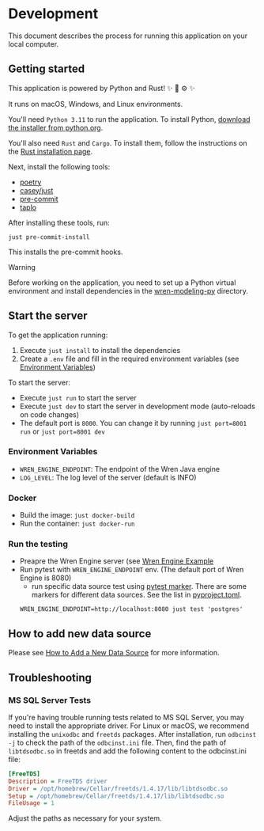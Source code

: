 # Development
This document describes the process for running this application on your local computer.


## Getting started
This application is powered by Python and Rust! :sparkles: :snake: :gear: :sparkles:

It runs on macOS, Windows, and Linux environments.

You'll need `Python 3.11` to run the application. To install Python, [download the installer from python.org](https://www.python.org/downloads/).

You'll also need `Rust` and `Cargo`. To install them, follow the instructions on the [Rust installation page](https://www.rust-lang.org/tools/install).

Next, install the following tools:
- [poetry](https://github.com/python-poetry/poetry)
- [casey/just](https://github.com/casey/just)
- [pre-commit](https://pre-commit.com)
- [taplo](https://github.com/tamasfe/taplo)

After installing these tools, run:
```shell
just pre-commit-install
```
This installs the pre-commit hooks.

> [!WARNING]  
> Before working on the application, you need to set up a Python virtual environment and install dependencies in the [wren-modeling-py](../../wren-modeling-py) directory.


## Start the server
To get the application running:
1. Execute `just install` to install the dependencies
2. Create a `.env` file and fill in the required environment variables (see [Environment Variables](#Environment-Variables))

To start the server:
- Execute `just run` to start the server
- Execute `just dev` to start the server in development mode (auto-reloads on code changes)
- The default port is `8000`. You can change it by running `just port=8001 run` or `just port=8001 dev`

### Environment Variables
- `WREN_ENGINE_ENDPOINT`: The endpoint of the Wren Java engine
- `LOG_LEVEL`: The log level of the server (default is INFO)

### Docker
- Build the image: `just docker-build`
- Run the container: `just docker-run`

### Run the testing
- Preapre the Wren Engine server (see [Wren Engine Example](../example/README.md)
- Run pytest with `WREN_ENGINE_ENDPOINT` env. (The default port of Wren Engine is 8080)
  - run specific data source test using [pytest marker](https://docs.pytest.org/en/stable/example/markers.html). There are some markers for different data sources. See the list in [pyproject.toml](https://github.com/Canner/wren-engine/blob/10d71be41ecb630e6d5f56834d2724afbf87710d/ibis-server/pyproject.toml#L50).
  ```
  WREN_ENGINE_ENDPOINT=http://localhost:8080 just test 'postgres'
  ```

## How to add new data source
Please see [How to Add a New Data Source](how-to-add-data-source.md) for more information.


## Troubleshooting
### MS SQL Server Tests
If you're having trouble running tests related to MS SQL Server, you may need to install the appropriate driver. For Linux or macOS, we recommend installing the `unixodbc` and `freetds` packages.
After installation, run `odbcinst -j` to check the path of the `odbcinst.ini` file. Then, find the path of `libtdsodbc.so` in freetds and add the following content to the odbcinst.ini file:
```ini
[FreeTDS]
Description = FreeTDS driver
Driver = /opt/homebrew/Cellar/freetds/1.4.17/lib/libtdsodbc.so
Setup = /opt/homebrew/Cellar/freetds/1.4.17/lib/libtdsodbc.so
FileUsage = 1
```
Adjust the paths as necessary for your system.


